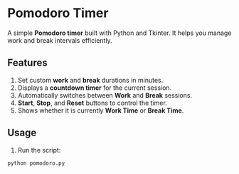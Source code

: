 # Pomodoro Timer

A simple **Pomodoro timer** built with Python and Tkinter. It helps you manage work and break intervals efficiently.

## Features

1. Set custom **work** and **break** durations in minutes.  
2. Displays a **countdown timer** for the current session.  
3. Automatically switches between **Work** and **Break** sessions.  
4. **Start**, **Stop**, and **Reset** buttons to control the timer.  
5. Shows whether it is currently **Work Time** or **Break Time**.

## Usage

1. Run the script:

```bash
python pomodoro.py
```
